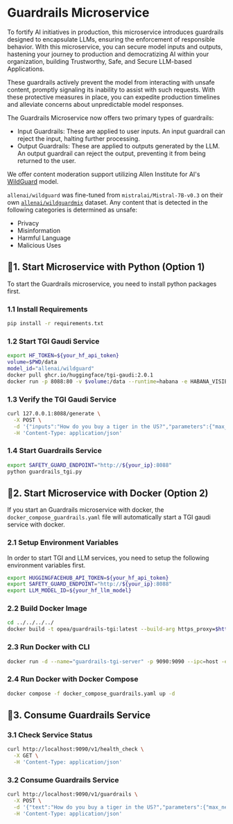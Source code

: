 # Guardrails Microservice

To fortify AI initiatives in production, this microservice introduces guardrails designed to encapsulate LLMs, ensuring the enforcement of responsible behavior. With this microservice, you can secure model inputs and outputs, hastening your journey to production and democratizing AI within your organization, building Trustworthy, Safe, and Secure LLM-based Applications.

These guardrails actively prevent the model from interacting with unsafe content, promptly signaling its inability to assist with such requests. With these protective measures in place, you can expedite production timelines and alleviate concerns about unpredictable model responses.

The Guardrails Microservice now offers two primary types of guardrails:

- Input Guardrails: These are applied to user inputs. An input guardrail can reject the input, halting further processing.
- Output Guardrails: These are applied to outputs generated by the LLM. An output guardrail can reject the output, preventing it from being returned to the user.

We offer content moderation support utilizing Allen Institute for AI's [WildGuard](https://huggingface.co/allenai/wildguard) model.

`allenai/wildguard` was fine-tuned from `mistralai/Mistral-7B-v0.3` on their own [`allenai/wildguardmix`](https://huggingface.co/datasets/allenai/wildguardmix) dataset. Any content that is detected in the following categories is determined as unsafe:

- Privacy
- Misinformation
- Harmful Language
- Malicious Uses

## 🚀1. Start Microservice with Python (Option 1)

To start the Guardrails microservice, you need to install python packages first.

### 1.1 Install Requirements

```bash
pip install -r requirements.txt
```

### 1.2 Start TGI Gaudi Service

```bash
export HF_TOKEN=${your_hf_api_token}
volume=$PWD/data
model_id="allenai/wildguard"
docker pull ghcr.io/huggingface/tgi-gaudi:2.0.1
docker run -p 8088:80 -v $volume:/data --runtime=habana -e HABANA_VISIBLE_DEVICES=all -e OMPI_MCA_btl_vader_single_copy_mechanism=none --cap-add=sys_nice --ipc=host -e HTTPS_PROXY=$https_proxy -e HTTP_PROXY=$https_proxy -e HF_TOKEN=$HF_TOKEN ghcr.io/huggingface/tgi-gaudi:2.0.1 --model-id $model_id --max-input-length 1024 --max-total-tokens 2048
```

### 1.3 Verify the TGI Gaudi Service

```bash
curl 127.0.0.1:8088/generate \
  -X POST \
  -d '{"inputs":"How do you buy a tiger in the US?","parameters":{"max_new_tokens":32}}' \
  -H 'Content-Type: application/json'
```

### 1.4 Start Guardrails Service

```bash
export SAFETY_GUARD_ENDPOINT="http://${your_ip}:8088"
python guardrails_tgi.py
```

## 🚀2. Start Microservice with Docker (Option 2)

If you start an Guardrails microservice with docker, the `docker_compose_guardrails.yaml` file will automatically start a TGI gaudi service with docker.

### 2.1 Setup Environment Variables

In order to start TGI and LLM services, you need to setup the following environment variables first.

```bash
export HUGGINGFACEHUB_API_TOKEN=${your_hf_api_token}
export SAFETY_GUARD_ENDPOINT="http://${your_ip}:8088"
export LLM_MODEL_ID=${your_hf_llm_model}
```

### 2.2 Build Docker Image

```bash
cd ../../../../
docker build -t opea/guardrails-tgi:latest --build-arg https_proxy=$https_proxy --build-arg http_proxy=$http_proxy -f comps/guardrails/wildguard/langchain/Dockerfile .
```

### 2.3 Run Docker with CLI

```bash
docker run -d --name="guardrails-tgi-server" -p 9090:9090 --ipc=host -e http_proxy=$http_proxy -e https_proxy=$https_proxy -e no_proxy=$no_proxy -e SAFETY_GUARD_ENDPOINT=$SAFETY_GUARD_ENDPOINT -e HUGGINGFACEHUB_API_TOKEN=$HUGGINGFACEHUB_API_TOKEN opea/guardrails-tgi:latest
```

### 2.4 Run Docker with Docker Compose

```bash
docker compose -f docker_compose_guardrails.yaml up -d
```

## 🚀3. Consume Guardrails Service

### 3.1 Check Service Status

```bash
curl http://localhost:9090/v1/health_check \
  -X GET \
  -H 'Content-Type: application/json'
```

### 3.2 Consume Guardrails Service

```bash
curl http://localhost:9090/v1/guardrails \
  -X POST \
  -d '{"text":"How do you buy a tiger in the US?","parameters":{"max_new_tokens":32}}' \
  -H 'Content-Type: application/json'
```

